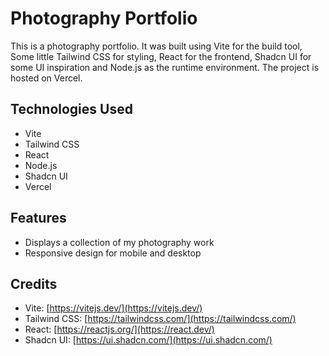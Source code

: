 # Photography Portfolio

This is a photography portfolio. It was built using Vite for the build tool, Some little Tailwind CSS for styling, React for the frontend, Shadcn UI for some UI inspiration and Node.js as the runtime environment. The project is hosted on Vercel.

## Technologies Used

- Vite
- Tailwind CSS
- React
- Node.js
- Shadcn UI
- Vercel

## Features

- Displays a collection of my photography work
- Responsive design for mobile and desktop

## Credits

- Vite: [https://vitejs.dev/](https://vitejs.dev/)
- Tailwind CSS: [https://tailwindcss.com/](https://tailwindcss.com/)
- React: [https://reactjs.org/](https://react.dev/)
- Shadcn UI: [https://ui.shadcn.com/](https://ui.shadcn.com/)
